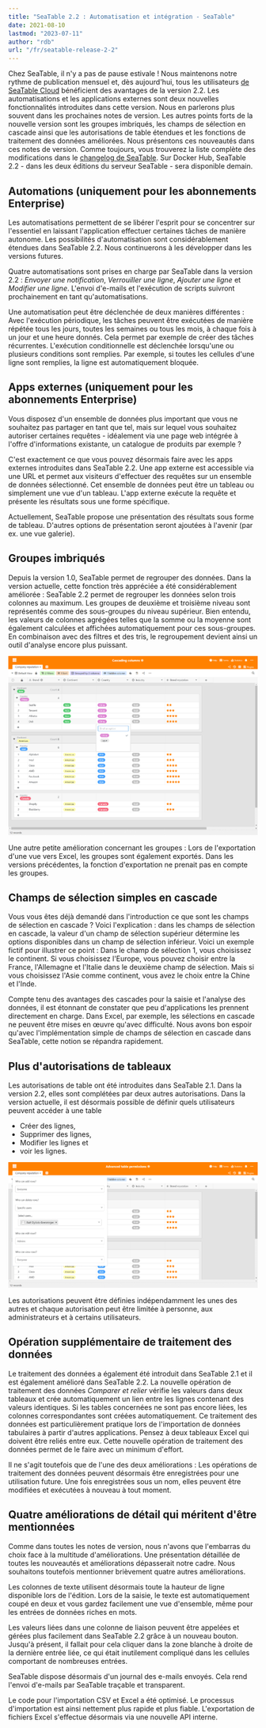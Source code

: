 ```yaml
---
title: "SeaTable 2.2 : Automatisation et intégration - SeaTable"
date: 2021-08-10
lastmod: "2023-07-11"
author: "rdb"
url: "/fr/seatable-release-2-2"
---
```


Chez SeaTable, il n'y a pas de pause estivale ! Nous maintenons notre rythme de publication mensuel et, dès aujourd'hui, tous les utilisateurs [de SeaTable Cloud](https://cloud.seatable.io) bénéficient des avantages de la version 2.2. Les automatisations et les applications externes sont deux nouvelles fonctionnalités introduites dans cette version. Nous en parlerons plus souvent dans les prochaines notes de version. Les autres points forts de la nouvelle version sont les groupes imbriqués, les champs de sélection en cascade ainsi que les autorisations de table étendues et les fonctions de traitement des données améliorées. Nous présentons ces nouveautés dans ces notes de version. Comme toujours, vous trouverez la liste complète des modifications dans le [changelog de SeaTable](/fr/docs/changelog/version-2-2/). Sur Docker Hub, SeaTable 2.2 - dans les deux éditions du serveur SeaTable - sera disponible demain.

## Automations (uniquement pour les abonnements Enterprise)

Les automatisations permettent de se libérer l'esprit pour se concentrer sur l'essentiel en laissant l'application effectuer certaines tâches de manière autonome. Les possibilités d'automatisation sont considérablement étendues dans SeaTable 2.2. Nous continuerons à les développer dans les versions futures.

Quatre automatisations sont prises en charge par SeaTable dans la version 2.2 : _Envoyer une notification_, _Verrouiller une ligne_, _Ajouter une ligne_ et _Modifier une ligne_. L'envoi d'e-mails et l'exécution de scripts suivront prochainement en tant qu'automatisations.

Une automatisation peut être déclenchée de deux manières différentes : Avec l'exécution périodique, les tâches peuvent être exécutées de manière répétée tous les jours, toutes les semaines ou tous les mois, à chaque fois à un jour et une heure donnés. Cela permet par exemple de créer des tâches récurrentes. L'exécution conditionnelle est déclenchée lorsqu'une ou plusieurs conditions sont remplies. Par exemple, si toutes les cellules d'une ligne sont remplies, la ligne est automatiquement bloquée.

## Apps externes (uniquement pour les abonnements Enterprise)

Vous disposez d'un ensemble de données plus important que vous ne souhaitez pas partager en tant que tel, mais sur lequel vous souhaitez autoriser certaines requêtes - idéalement via une page web intégrée à l'offre d'informations existante, un catalogue de produits par exemple ?

C'est exactement ce que vous pouvez désormais faire avec les apps externes introduites dans SeaTable 2.2. Une app externe est accessible via une URL et permet aux visiteurs d'effectuer des requêtes sur un ensemble de données sélectionné. Cet ensemble de données peut être un tableau ou simplement une vue d'un tableau. L'app externe exécute la requête et présente les résultats sous une forme spécifique.

Actuellement, SeaTable propose une présentation des résultats sous forme de tableau. D'autres options de présentation seront ajoutées à l'avenir (par ex. une vue galerie).

## Groupes imbriqués

Depuis la version 1.0, SeaTable permet de regrouper des données. Dans la version actuelle, cette fonction très appréciée a été considérablement améliorée : SeaTable 2.2 permet de regrouper les données selon trois colonnes au maximum. Les groupes de deuxième et troisième niveau sont représentés comme des sous-groupes du niveau supérieur. Bien entendu, les valeurs de colonnes agrégées telles que la somme ou la moyenne sont également calculées et affichées automatiquement pour ces sous-groupes. En combinaison avec des filtres et des tris, le regroupement devient ainsi un outil d'analyse encore plus puissant.

![Colonnes en cascade et groupes imbriqués](images/Cascading-columns.png)

Une autre petite amélioration concernant les groupes : Lors de l'exportation d'une vue vers Excel, les groupes sont également exportés. Dans les versions précédentes, la fonction d'exportation ne prenait pas en compte les groupes.

## Champs de sélection simples en cascade

Vous vous êtes déjà demandé dans l'introduction ce que sont les champs de sélection en cascade ? Voici l'explication : dans les champs de sélection en cascade, la valeur d'un champ de sélection supérieur détermine les options disponibles dans un champ de sélection inférieur. Voici un exemple fictif pour illustrer ce point : Dans le champ de sélection 1, vous choisissez le continent. Si vous choisissez l'Europe, vous pouvez choisir entre la France, l'Allemagne et l'Italie dans le deuxième champ de sélection. Mais si vous choisissez l'Asie comme continent, vous avez le choix entre la Chine et l'Inde.

Compte tenu des avantages des cascades pour la saisie et l'analyse des données, il est étonnant de constater que peu d'applications les prennent directement en charge. Dans Excel, par exemple, les sélections en cascade ne peuvent être mises en œuvre qu'avec difficulté. Nous avons bon espoir qu'avec l'implémentation simple de champs de sélection en cascade dans SeaTable, cette notion se répandra rapidement.

## Plus d'autorisations de tableaux

Les autorisations de table ont été introduites dans SeaTable 2.1. Dans la version 2.2, elles sont complétées par deux autres autorisations. Dans la version actuelle, il est désormais possible de définir quels utilisateurs peuvent accéder à une table

- Créer des lignes,
- Supprimer des lignes,
- Modifier les lignes et
- voir les lignes.

![Permissions de table avancées](images/Advanced-table-permissions.png)

Les autorisations peuvent être définies indépendamment les unes des autres et chaque autorisation peut être limitée à personne, aux administrateurs et à certains utilisateurs.

## Opération supplémentaire de traitement des données

Le traitement des données a également été introduit dans SeaTable 2.1 et il est également amélioré dans SeaTable 2.2. La nouvelle opération de traitement des données _Comparer et relier_ vérifie les valeurs dans deux tableaux et crée automatiquement un lien entre les lignes contenant des valeurs identiques. Si les tables concernées ne sont pas encore liées, les colonnes correspondantes sont créées automatiquement. Ce traitement des données est particulièrement pratique lors de l'importation de données tabulaires à partir d'autres applications. Pensez à deux tableaux Excel qui doivent être reliés entre eux. Cette nouvelle opération de traitement des données permet de le faire avec un minimum d'effort.

Il ne s'agit toutefois que de l'une des deux améliorations : Les opérations de traitement des données peuvent désormais être enregistrées pour une utilisation future. Une fois enregistrées sous un nom, elles peuvent être modifiées et exécutées à nouveau à tout moment.

## Quatre améliorations de détail qui méritent d'être mentionnées

Comme dans toutes les notes de version, nous n'avons que l'embarras du choix face à la multitude d'améliorations. Une présentation détaillée de toutes les nouveautés et améliorations dépasserait notre cadre. Nous souhaitons toutefois mentionner brièvement quatre autres améliorations.

Les colonnes de texte utilisent désormais toute la hauteur de ligne disponible lors de l'édition. Lors de la saisie, le texte est automatiquement coupé en deux et vous gardez facilement une vue d'ensemble, même pour les entrées de données riches en mots.

Les valeurs liées dans une colonne de liaison peuvent être appelées et gérées plus facilement dans SeaTable 2.2 grâce à un nouveau bouton. Jusqu'à présent, il fallait pour cela cliquer dans la zone blanche à droite de la dernière entrée liée, ce qui était inutilement compliqué dans les cellules comportant de nombreuses entrées.

SeaTable dispose désormais d'un journal des e-mails envoyés. Cela rend l'envoi d'e-mails par SeaTable traçable et transparent.

Le code pour l'importation CSV et Excel a été optimisé. Le processus d'importation est ainsi nettement plus rapide et plus fiable. L'exportation de fichiers Excel s'effectue désormais via une nouvelle API interne.
